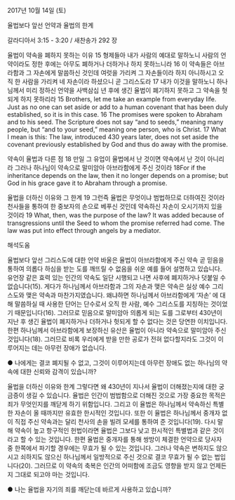 2017년 10월 14일 (토)

율법보다 앞선 언약과 율법의 한계



갈라디아서 3:15 - 3:20 / 새찬송가 292 장


율법이 약속을 폐하지 못하는 이유
15 형제들아 내가 사람의 예대로 말하노니 사람의 언약이라도 정한 후에는 아무도 폐하거나 더하거나 하지 못하느니라 16 이 약속들은 아브라함과 그 자손에게 말씀하신 것인데 여럿을 가리켜 그 자손들이라 하지 아니하시고 오직 한 사람을 가리켜 네 자손이라 하셨으니 곧 그리스도라 17 내가 이것을 말하노니 하나님께서 미리 정하신 언약을 사백삼십 년 후에 생긴 율법이 폐기하지 못하고 그 약속을 헛되게 하지 못하리라
15 Brothers, let me take an example from everyday life. Just as no one can set aside or add to a human covenant that has been duly established, so it is in this case. 16 The promises were spoken to Abraham and to his seed. The Scripture does not say “and to seeds,” meaning many people, but “and to your seed,” meaning one person, who is Christ. 17 What I mean is this: The law, introduced 430 years later, does not set aside the covenant previously established by God and thus do away with the promise.

약속이 율법과 다른 점
18 만일 그 유업이 율법에서 난 것이면 약속에서 난 것이 아니리라 그러나 하나님이 약속으로 말미암아 아브라함에게 주신 것이라
18For if the inheritance depends on the law, then it no longer depends on a promise; but God in his grace gave it to Abraham through a promise.

율법을 더하신 이유와 그 한계
19 그런즉 율법은 무엇이냐 범법하므로 더하여진 것이라 천사들을 통하여 한 중보자의 손으로 베푸신 것인데 약속하신 자손이 오시기까지 있을 것이라
19 What, then, was the purpose of the law? It was added because of transgressions until the Seed to whom the promise referred had come. The law was put into effect through angels by a mediator.

해석도움





율법보다 앞선 그리스도에 대한 언약
바울은 율법이 아브라함에게 주신 약속 곧 믿음을 통하여 의롭다 하심을 받는 도를 깨뜨릴 수 없음을 쉬운 예를 들어 설명하고 있습니다. 유언장 같은 효력 있는 인간의 약속도 일단 시행되고 나면 사후에 폐지하거나 덧붙일 수 없습니다(15). 게다가 하나님께서 아브라함과 그의 자손과 맺은 약속은 실상 예수 그리스도와 맺은 약속과 마찬가지였습니다. 왜냐하면 하나님께서 아브라함에게 ‘자손’ 에 대해 말씀하실 때 사용한 단어는 단수로서 오직 한 사람, 예수 그리스도를 지칭하는 것이었기 때문입니다(16). 그러므로 믿음으로 말미암아 의롭게 되는 도를 그로부터 430년이 지난 후 생긴 율법이 폐지하거나 더하거나 헛되게 할 수 없다는 것은 당연한 이치입니다. 한편 하나님께서 아브라함에게 보장하신 유산은 율법이 아니라 약속으로 말미암아 주신 것입니다(18). 그러므로 비록 우리에게 받을 만한 공로가 전혀 없다할지라도 그것이 이루어지는 데는 아무런 장애가 없습니다.

● 나에게는 결코 폐지될 수 없고, 그것이 이루어지는데 아무런 장애도 없는 하나님의 약속에 대한 신뢰와 감격이 있습니까?

율법을 더하신 이유와 한계
그렇다면 왜 430년이 지나서 율법이 더해졌는지에 대한 궁금증이 생길 수 있습니다. 율법은 인간이 범법함으로 더해진 것으로 가장 중요한 목적은 죄가 무엇인지를 깨닫게 하기 위함입니다. 그리고 이 율법은 하나님께서 약속하신 특별한 자손이 올 때까지만 유효한 한시적인 것입니다. 또한 이 율법은 하나님께서 중개자 없이 직접 주신 약속과는 달리 천사의 손을 빌려 모세를 통하여 준 것입니다(19). 다시 말해 약속이 높고 항구적인 헌법이라면 율법은 그보다 낮고 한시적인 특별법과 같은 것이라고 할 수 있는 것입니다. 한편 율법은 중개자를 통해 쌍방이 체결한 언약으로 당사자 중 한쪽에서 파기할 경우에는 무효가 될 수 있는 것입니다. 그러나 약속은 변하지도 않으시고 쇠하지도 않으신 하나님께서 일방적으로 주신 것으로 결코 무효가 될 수 없는 법입니다(20). 그러므로 이 약속의 축복은 인간의 어떠함에 조금도 영향을 받지 않고 언제든지 그대로 되고야 마는 것입니다.

● 나는 율법을 자기의 죄를 깨닫는데 바르게 사용하고 있습니까?
